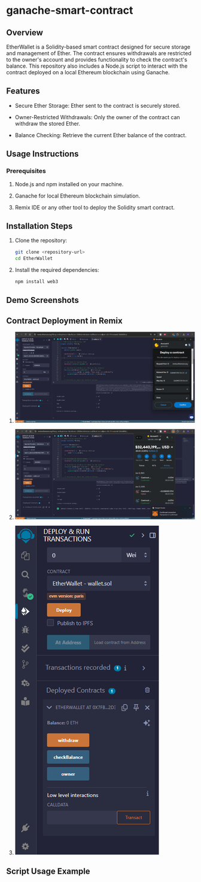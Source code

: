 # ganache-smart-contract

## Overview

EtherWallet is a Solidity-based smart contract designed for secure storage and management of Ether. The contract ensures withdrawals are restricted to the owner's account and provides functionality to check the contract's balance. This repository also includes a Node.js script to interact with the contract deployed on a local Ethereum blockchain using Ganache.

## Features

- Secure Ether Storage: Ether sent to the contract is securely stored.

- Owner-Restricted Withdrawals: Only the owner of the contract can withdraw the stored Ether.

- Balance Checking: Retrieve the current Ether balance of the contract.

## Usage Instructions

### Prerequisites

1. Node.js and npm installed on your machine.

2. Ganache for local Ethereum blockchain simulation.

3. Remix IDE or any other tool to deploy the Solidity smart contract.

## Installation Steps

1. Clone the repository:
    ```bash
    git clone <repository-url>
    cd EtherWallet

2. Install the required dependencies:
    ```bash
    npm install web3

## Demo Screenshots


## Contract Deployment in Remix
1. ![alt text](image.png)

2. ![alt text](image-1.png)

3. ![alt text](image-2.png)
## Script Usage Example
